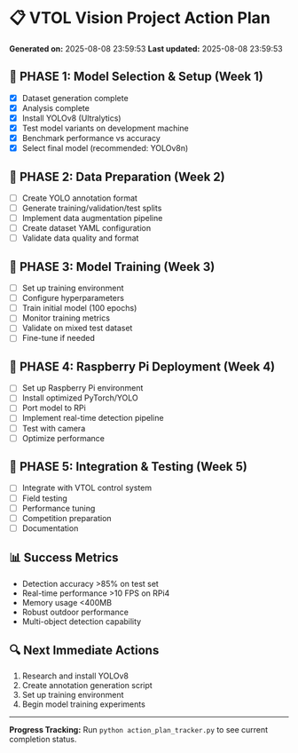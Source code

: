 # 📋 VTOL Vision Project Action Plan

**Generated on:** 2025-08-08 23:59:53
**Last updated:** 2025-08-08 23:59:53

## 🎯 PHASE 1: Model Selection & Setup (Week 1)
- [x] Dataset generation complete
- [x] Analysis complete
- [x] Install YOLOv8 (Ultralytics)
- [x] Test model variants on development machine
- [x] Benchmark performance vs accuracy
- [x] Select final model (recommended: YOLOv8n)

## 🔧 PHASE 2: Data Preparation (Week 2)
- [ ] Create YOLO annotation format
- [ ] Generate training/validation/test splits
- [ ] Implement data augmentation pipeline
- [ ] Create dataset YAML configuration
- [ ] Validate data quality and format

## 🚀 PHASE 3: Model Training (Week 3)
- [ ] Set up training environment
- [ ] Configure hyperparameters
- [ ] Train initial model (100 epochs)
- [ ] Monitor training metrics
- [ ] Validate on mixed test dataset
- [ ] Fine-tune if needed

## 📱 PHASE 4: Raspberry Pi Deployment (Week 4)
- [ ] Set up Raspberry Pi environment
- [ ] Install optimized PyTorch/YOLO
- [ ] Port model to RPi
- [ ] Implement real-time detection pipeline
- [ ] Test with camera
- [ ] Optimize performance

## 🏁 PHASE 5: Integration & Testing (Week 5)
- [ ] Integrate with VTOL control system
- [ ] Field testing
- [ ] Performance tuning
- [ ] Competition preparation
- [ ] Documentation

## 📊 Success Metrics
- Detection accuracy >85% on test set
- Real-time performance >10 FPS on RPi4
- Memory usage <400MB
- Robust outdoor performance
- Multi-object detection capability

## 🔍 Next Immediate Actions
1. Research and install YOLOv8
2. Create annotation generation script
3. Set up training environment
4. Begin model training experiments

---
**Progress Tracking:** Run `python action_plan_tracker.py` to see current completion status.
